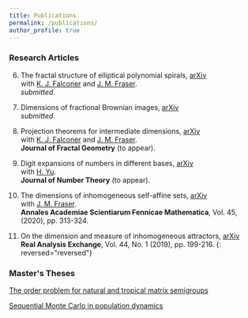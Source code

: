 ```yaml
---
title: Publications
permalink: /publications/
author_profile: true
---
```


### Research Articles

6. The fractal structure of elliptical polynomial spirals, [arXiv](https://arxiv.org/abs/2008.08539)  
with [K. J. Falconer](http://www.mcs.st-and.ac.uk/~kenneth/) and [J. M. Fraser](http://www.mcs.st-andrews.ac.uk/~jmf32/).  
*submitted.*  

5. Dimensions of fractional Brownian images, [arXiv](https://arxiv.org/abs/2002.03659)    
*submitted.*

4. Projection theorems for intermediate dimensions, [arXiv](https://arxiv.org/abs/1907.07632)  
with [K. J. Falconer](http://www.mcs.st-and.ac.uk/~kenneth/) and [J. M. Fraser](http://www.mcs.st-andrews.ac.uk/~jmf32/).  
**Journal of Fractal Geometry** (to appear).  

3. Digit expansions of numbers in different bases, [arXiv](https://arxiv.org/abs/1905.00832)  
with [H. Yu](https://www.dpmms.cam.ac.uk/~hy351/).  
**Journal of Number Theory** (to appear).  

2. The dimensions of inhomogeneous self-affine sets, [arXiv](https://arxiv.org/abs/1807.08694)  
with [J. M. Fraser](http://www.mcs.st-andrews.ac.uk/~jmf32/).  
**Annales Academiae Scientiarum Fennicae Mathematica**, Vol. 45, (2020), pp. 313-324.    

1. On the dimension and measure of inhomogeneous attractors, [arXiv](https://arxiv.org/abs/1805.00887)  
**Real Analysis Exchange**, Vol. 44, No. 1 (2019), pp. 199-216.
{: reversed="reversed"}
### Master's Theses

[The order problem for natural and tropical matrix semigroups](https://stuartburrell.github.io/files/gapthesis.pdf)  

[Sequential Monte Carlo in population dynamics](https://stuartburrell.github.io/files/smcthesis.pdf)  

